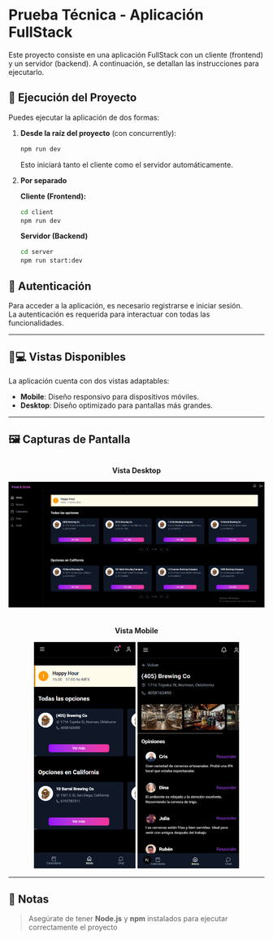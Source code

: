 # Prueba Técnica - Aplicación FullStack

Este proyecto consiste en una aplicación FullStack con un cliente (frontend) y un servidor (backend). A continuación, se detallan las instrucciones para ejecutarlo.

## 🚀 Ejecución del Proyecto

Puedes ejecutar la aplicación de dos formas:

1. **Desde la raíz del proyecto** (con concurrently):

   ```bash
   npm run dev
   ```

   Esto iniciará tanto el cliente como el servidor automáticamente.

2. **Por separado**

   **Cliente (Frontend):**

   ```bash
   cd client
   npm run dev
   ```

   **Servidor (Backend)**

   ```bash
   cd server
   npm run start:dev
   ```

## 🔐 Autenticación

Para acceder a la aplicación, es necesario registrarse e iniciar sesión.  
La autenticación es requerida para interactuar con todas las funcionalidades.

---

## 📱💻 Vistas Disponibles

La aplicación cuenta con dos vistas adaptables:

- **Mobile**: Diseño responsivo para dispositivos móviles.
- **Desktop**: Diseño optimizado para pantallas más grandes.

---

## 🖼️ Capturas de Pantalla

<div style="display: flex; gap: 20px; justify-content: center; flex-wrap: wrap;">
  <div>
    <p align="center"><strong>Vista Desktop</strong></p>
    <img src="./desktop.png" alt="Vista Desktop" width="700"/>
  </div>
  <div>
    <p align="center"><strong>Vista Mobile</strong></p>
    <img src="./mobile.png" alt="Vista Mobile" width="200"/>
    <img src="./mobile2.png" alt="Vista Mobile 2" width="200" height="445"/>
  </div>

</div>

---

## 📝 Notas

> Asegúrate de tener **Node.js** y **npm** instalados para ejecutar correctamente el proyecto
